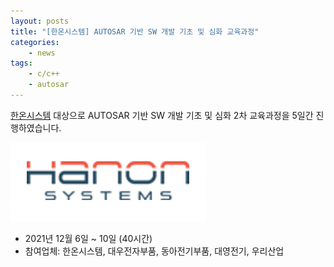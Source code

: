 ```yaml
---
layout: posts
title: "[한온시스템] AUTOSAR 기반 SW 개발 기초 및 심화 교육과정"
categories: 
    - news
tags: 
    - c/c++
    - autosar
---
```


[한온시스템](https://www.hanonsystems.com/) 대상으로 AUTOSAR 기반 SW 개발 기초 및 심화 2차 교육과정을 5일간 진행하였습니다.

![Hanon logo](/assets/img/post/hanon_logo.png)

- 2021년 12월 6일 ~ 10일 (40시간)
- 참여업체: 한온시스템, 대우전자부품, 동아전기부품, 대영전기, 우리산업





